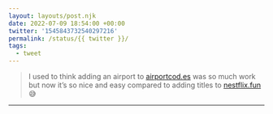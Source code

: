 ```yaml
---
layout: layouts/post.njk
date: 2022-07-09 18:54:00 +00:00
twitter: '1545843732540297216'
permalink: /status/{{ twitter }}/
tags: 
  - tweet
---
```


> I used to think adding an airport to [airportcod.es](http://airportcod.es) was so much work but now it’s so nice and easy compared to adding titles to [nestflix.fun](https://nestflix.fun) 😅

---
